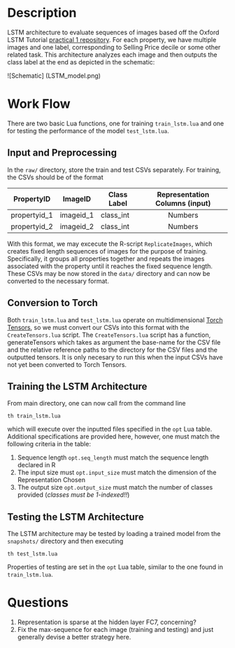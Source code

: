 # Description
LSTM architecture to evaluate sequences of images based off the Oxford LSTM Tutorial [practical 1 repository](https://github.com/oxford-cs-ml-2015/practical1).  For each property, we have multiple images and one label, corresponding to Selling Price decile or some other related task.  This architecture analyzes each image and then outputs the class label at the end as depicted in the schematic: 

![Schematic]
(LSTM_model.png)

# Work Flow
There are two basic Lua functions, one for training `train_lstm.lua` and one for testing the performance of the model `test_lstm.lua`.    

## Input and Preprocessing 
In the `raw/` directory, store the train and test CSVs separately.  For training, the CSVs should be of the format 

| PropertyID    | ImageID     | Class Label |  Representation Columns (input) |
| ------------- |-------------| ------------| :------------------------------:|
| propertyid_1  | imageid_1   |  class_int  |              Numbers            |
| propertyid_2  | imageid_2   |  class_int  |              Numbers            |

With this format, we may excecute the R-script `ReplicateImages`, which creates fixed length sequences of images for the purpose of training.  Specifically, it groups all properties together and repeats the images associated with the property until it reaches the fixed sequence length.  These CSVs may be now stored in the `data/` directory and can now be converted to the necessary format.

## Conversion to Torch 
Both `train_lstm.lua` and `test_lstm.lua` operate on multidimensional [Torch Tensors](https://github.com/torch/torch7/blob/master/doc/tensor.md), so we must convert our CSVs into this format with the `CreateTensors.lua` script.  The `CreateTensors.lua` script has a function, generateTensors which takes as argument the base-name for the CSV file and the relative reference paths to the directory for the CSV files and the outputted tensors.  It is only necesary to run this when the input CSVs have not yet been converted to Torch Tensors.  

## Training the LSTM Architecture
From main directory, one can now call from the command line

```
th train_lstm.lua
```

which will execute over the inputted files specified in the `opt` Lua table.  Additional specifications are provided here, however, one must match the following criteria in the table:

1.  Sequence length `opt.seq_length` must match the sequence length declared in R
2.  The input size must `opt.input_size` must match the dimension of the Representation Chosen
3.  The output size `opt.output_size` must match the number of classes provided (*classes must be 1-indexed!!*)

## Testing the LSTM Architecture
The LSTM architecture may be tested by loading a trained model from the `snapshots/` directory and then executing

```
th test_lstm.lua
```

Properties of testing are set in the `opt` Lua table, similar to the one found in `train_lstm.lua`.

# Questions
1.  Representation is sparse at the hidden layer FC7, concerning?
2.  Fix the max-sequence for each image (training and testing) and just generally devise a better strategy here.
